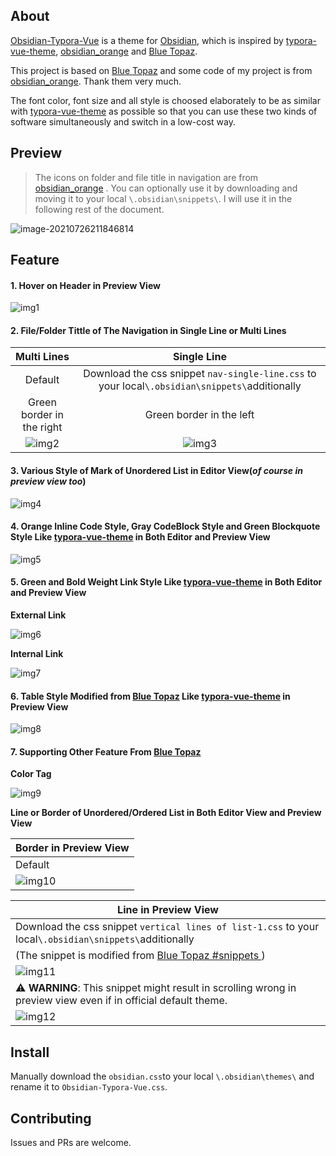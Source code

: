 ## About

[Obsidian-Typora-Vue](https://github.com/ZekunC/Obsidian-Typora-Vue-Theme) is a theme for [Obsidian](https://obsidian.md/), which is inspired by [typora-vue-theme](https://github.com/blinkfox/typora-vue-theme), [obsidian_orange](https://github.com/iEchoxu/obsidian_orange) and [Blue Topaz](https://github.com/whyt-byte/Blue-Topaz_Obsidian-css/).

This project is based on [Blue Topaz](https://github.com/whyt-byte/Blue-Topaz_Obsidian-css/) and some code of my project is from [obsidian_orange](https://github.com/iEchoxu/obsidian_orange). Thank them very much.

The font color, font size and all style is choosed elaborately to be as similar with [typora-vue-theme](https://github.com/blinkfox/typora-vue-theme) as possible so that you can use these two kinds of software simultaneously and switch in a low-cost way.

## Preview

> The icons on folder and file title in navigation are from [obsidian_orange](https://github.com/iEchoxu/obsidian_orange/blob/main/.obsidian/snippets/iconfont.css) . You can optionally use it by downloading and moving it to your local `\.obsidian\snippets\`. I will use it in the following rest of the document.

![image-20210726211846814](README.assets/image-20210726211846814.png)

## Feature

#### 1. Hover on Header in Preview View 

![img1](README.assets/img1.gif)

#### 2. File/Folder Tittle of The Navigation in Single Line or Multi Lines

|          **Multi Lines**          |                         Single Line                          |
| :-------------------------------: | :----------------------------------------------------------: |
|              Default              | Download the css snippet `nav-single-line.css`  to your local`\.obsidian\snippets\`additionally |
|     Green border in the right     |                   Green border in the left                   |
| ![img2](./README.assets/img2.gif) |              ![img3](./README.assets/img3.gif)               |

#### 3. Various Style of Mark of Unordered List in Editor View(*of course  in preview view too*)

![img4](README.assets/img4.gif)

#### 4. Orange Inline Code Style, Gray CodeBlock Style and Green Blockquote Style Like [typora-vue-theme](https://github.com/blinkfox/typora-vue-theme) in Both Editor and Preview View

![img5](README.assets/img5.gif)

#### 5. Green and Bold Weight Link Style Like [typora-vue-theme](https://github.com/blinkfox/typora-vue-theme) in Both Editor and Preview View

**External Link**

![img6](README.assets/img6.gif)

**Internal Link**

![img7](README.assets/img7.gif)

#### 6. Table Style Modified from [Blue Topaz](https://github.com/whyt-byte/Blue-Topaz_Obsidian-css/)  Like [typora-vue-theme](https://github.com/blinkfox/typora-vue-theme) in Preview View

![img8](README.assets/img8.gif)

#### 7. Supporting  Other Feature From [Blue Topaz](https://github.com/whyt-byte/Blue-Topaz_Obsidian-css/) 

**Color Tag**

![img9](README.assets/img9.gif)

**Line or Border of Unordered/Ordered List in Both Editor View and Preview View**

| Border in Preview View            |
| --------------------------------- |
| Default                           |
| ![img10](README.assets/img10.gif) |

| Line in Preview View                                         |
| ------------------------------------------------------------ |
| Download the css snippet `vertical lines of list-1.css`  to your local`\.obsidian\snippets\`additionally |
| (The snippet is modified from [Blue Topaz #snippets ](https://github.com/whyt-byte/Blue-Topaz_Obsidian-css#snippets)) |
| ![img11](./README.assets/img11.gif)                          |
| :warning: **WARNING**: This snippet might result in scrolling wrong in preview view even if in official default theme. |
| ![img12](./README.assets/img12.gif)                          |

## Install

Manually download the `obsidian.css`to your local `\.obsidian\themes\` and rename it to `Obsidian-Typora-Vue.css`.

## Contributing

Issues and PRs are welcome.


